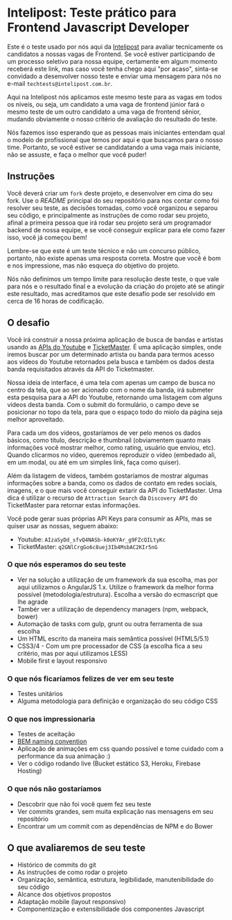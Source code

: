 # Intelipost: Teste prático para Frontend Javascript Developer

Este é o teste usado por nós aqui da [Intelipost](http://www.intelipost.com.br) para avaliar tecnicamente os candidatos a nossas vagas de Frontend. Se você estiver participando de um processo seletivo para nossa equipe, certamente em algum momento receberá este link, mas caso você tenha chego aqui "por acaso", sinta-se convidado a desenvolver nosso teste e enviar uma mensagem para nós no e-mail `techtests@intelipost.com.br`. 

Aqui na Intelipost nós aplicamos este mesmo teste para as vagas em todos os níveis, ou seja, um candidato a uma vaga de frontend júnior fará o mesmo teste de um outro candidato a uma vaga de frontend sênior, mudando obviamente o nosso critério de avaliação do resultado do teste. 

Nós fazemos isso esperando que as pessoas mais iniciantes entendam qual o modelo de profissional que temos por aqui e que buscamos para o nosso time. Portanto, se você estiver se candidatando a uma vaga mais iniciante, não se assuste, e faça o melhor que você puder!

## Instruções

Você deverá criar um `fork` deste projeto, e desenvolver em cima do seu fork. Use o *README* principal do seu repositório para nos contar como foi resolver seu teste, as decisões tomadas, como você organizou e separou seu código, e principalmente as instruções de como rodar seu projeto, afinal a primeira pessoa que irá rodar seu projeto será um programador backend de nossa equipe, e se você conseguir explicar para ele como fazer isso, você já começou bem!

Lembre-se que este é um teste técnico e não um concurso público, portanto, não existe apenas uma resposta correta. Mostre que você é bom e nos impressione, mas não esqueça do objetivo do projeto. 

Nós não definimos um tempo limite para resolução deste teste, o que vale para nós e o resultado final e a evolução da criação do projeto até se atingir este resultado, mas acreditamos que este desafio pode ser resolvido em cerca de 16 horas de codificação.

## O desafio

Você irá construir a nossa próxima aplicação de busca de bandas e artistas usando as [APIs do Youtube](https://developers.google.com/youtube/v3/getting-started) e [TicketMaster](https://developer.ticketmaster.com/products-and-docs/apis/discovery-api/v2/). É uma aplicação simples, onde iremos buscar por um determinado artista ou banda para termos acesso aos vídeos do Youtube retornados pela busca e também os dados desta banda requisitados através da API do Ticketmaster.

Nossa ideia de interface, é uma tela com apenas um campo de busca no centro da tela, que ao ser acionado com o nome da banda, irá submeter esta pesquisa para a API do Youtube, retornando uma listagem com alguns vídeos desta banda. Com o submit do formulário, o campo deve se posicionar no topo da tela, para que o espaço todo do miolo da página seja melhor aproveitado.

Para cada um dos vídeos, gostaríamos de ver pelo menos os dados básicos, como titulo, descrição e thumbnail (obviamentem quanto mais informações você mostrar melhor, como rating, usuário que enviou, etc). Quando clicarmos no vídeo, queremos reproduzir o vídeo (embedado ali, em um modal, ou até em um simples link, faça como quiser).

Além da listagem de vídeos, também gostaríamos de mostrar algumas informações sobre a banda, como os dados de contato em redes sociais, imagens, e o que mais você conseguir extarir da API do TicketMaster. Uma dica é utilizar o recurso de `Attraction Search` da `Discovery API` do TicketMaster para retornar estas informações.

Você pode gerar suas próprias API Keys para consumir as APIs, mas se quiser usar as nossas, seguem abaixo:

* Youtube: `AIzaSyDd_sfvQ4NASb-k0oKYAr_g9FZcQILtyKc`
* TicketMaster: `q2GNlCrgGo6c8uej3Ib4MsbAC2KIr5nG`

### O que nós esperamos do seu teste

* Ver na solução a utilização de um framework da sua escolha, mas por aqui utilizamos o AngularJS 1.x. Utilize o framework da melhor forma possível (metodologia/estrutura). Escolha a versão do ecmascript que lhe agrade
* Tambér ver a utilização de dependency managers (npm, webpack, bower)
* Automação de tasks com gulp, grunt ou outra ferramenta de sua escolha
* Um HTML escrito da maneira mais semântica possível (HTML5/5.1)
* CSS3/4 - Com um pre processador de CSS (a escolha fica a seu critério, mas por aqui utilizamos LESS)
* Mobile first e layout responsivo

### O que nós ficaríamos felizes de ver em seu teste

* Testes unitários
* Alguma metodologia para definição e organização do seu código CSS

### O que nos impressionaria

* Testes de aceitação
* [BEM naming convention](http://getbem.com/naming/)
* Aplicação de animações em css quando possível e tome cuidado com a performance da sua animação :)
* Ver o código rodando live (Bucket estático S3, Heroku, Firebase Hosting)

### O que nós não gostaríamos

* Descobrir que não foi você quem fez seu teste
* Ver commits grandes, sem muita explicação nas mensagens em seu repositório 
* Encontrar um um commit com as dependências de NPM e do Bower

## O que avaliaremos de seu teste

* Histórico de commits do git
* As instruções de como rodar o projeto
* Organização, semântica, estrutura, legibilidade, manutenibilidade do seu código
* Alcance dos objetivos propostos
* Adaptação mobile (layout responsivo)
* Componentização e extensibilidade dos componentes Javascript
